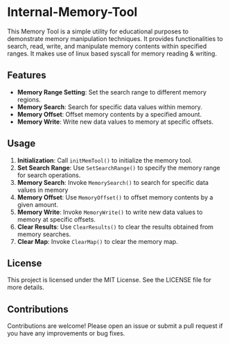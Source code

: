 # Internal-Memory-Tool
This Memory Tool is a simple utility for educational purposes to demonstrate memory manipulation techniques. It provides functionalities to search, read, write, and manipulate memory contents within specified ranges. It makes use of linux based syscall for memory reading &amp; writing.

## Features
- **Memory Range Setting**: Set the search range to different memory regions.
- **Memory Search**: Search for specific data values within memory.
- **Memory Offset**: Offset memory contents by a specified amount.
- **Memory Write**: Write new data values to memory at specific offsets.

## Usage
1. **Initialization**: Call `initMemTool()` to initialize the memory tool.
2. **Set Search Range**: Use `SetSearchRange()` to specify the memory range for search operations.
3. **Memory Search**: Invoke `MemorySearch()` to search for specific data values in memory
4. **Memory Offset**: Use `MemoryOffset()` to offset memory contents by a given amount.
5. **Memory Write**: Invoke `MemoryWrite()` to write new data values to memory at specific offsets.
6. **Clear Results**: Use `ClearResults()` to clear the results obtained from memory searches.
7. **Clear Map**: Invoke `ClearMap()` to clear the memory map.

## License
This project is licensed under the MIT License. See the LICENSE file for more details.

## Contributions
Contributions are welcome! Please open an issue or submit a pull request if you have any improvements or bug fixes.
